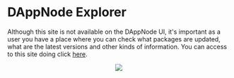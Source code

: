 # DAppNode Explorer

Although this site is not available on the DAppNode UI, it's important as a user you have a place where you can check what packages are updated, what are the latest versions and other kinds of information. You can access to this site doing click [here](https://dappnode.github.io/explorer/#/).

<p align="center">
    <img src="../../../../img/explorer.png"/>
</p>
